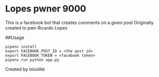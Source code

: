 # Lopes pwner 9000
This is a facebook bot that creates comments on a given post
Originally created to pwn Ricardo Lopes

##Usage
```
pipenv install
export FACEBOOK_POST_ID = <the post id>
export FACEBOOK_TOKEN = <facebook token>
pipenv run python app.py
```

Created by bioslikk
